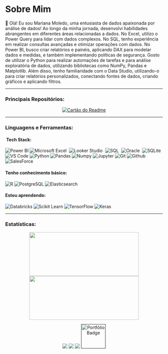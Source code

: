# Sobre Mim

👋 Olá! Eu sou Mariana Moledo, uma entusiasta de dados apaixonada por análise de dados! Ao longo da minha jornada, desenvolvi habilidades abrangentes em diferentes áreas relacionadas a dados. No Excel, utilizo o Power Query para lidar com dados complexos. No SQL, tenho experiência em realizar consultas avançadas e otimizar operações com dados. No Power BI, busco criar relatórios e painéis, aplicando DAX para modelar dados e medidas, e também implementando políticas de segurança. Gosto de utilizar o Python para realizar automações de tarefas e para análise exploratória de dados, utilizando bibliotecas como NumPy, Pandas e Matplotlib. Além disso, tenho familiaridade com o Data Studio, utilizando-o para criar relatórios personalizados, conectando fontes de dados, criando gráficos e aplicando filtros.

---
### **Principais Repositórios:**

<div id="header" align="center">
 
 [![Cartão do Readme](https://github-readme-stats.vercel.app/api/pin/?username=marianamoledo&repo=Portifolio_Power_BI_SQL&title_color=fff&icon_color=f9f9f9&text_color=9f9f9f&bg_color=151515)](https://github.com/marianamoledo/Portifolio_Power_BI_SQL)
</div>

---
### **Linguagens e Ferramentas:**

 #### &nbsp;Tech Stack:
 ![Power BI](https://img.shields.io/badge/-Power%20BI-black?style=flat-square&logo=Power-BI)
 ![Microsoft Excel](https://img.shields.io/badge/Microsoft_Excel-black?style=flat&logo=microsoft-excel&logoColor=white)&nbsp;
 ![Looker Studio](https://img.shields.io/badge/-DataStudio-black?style=flat&logo=GoogleDataStudio)&nbsp;
 ![SQL](https://img.shields.io/badge/-SQLServer-black?style=flat&logo=MicrosoftSQLServer)&nbsp;
 ![Oracle](https://img.shields.io/badge/-Oracle-black?style=flat&logo=Oracle)&nbsp;
 ![SQLite](https://img.shields.io/badge/sqlite-black?style=flat&logo=sqlite&logoColor=white)
 ![VS Code](https://img.shields.io/badge/-VS%20Code-black?style=flat-squareflat-square&logo=visual-studio-code)
 ![Python](https://img.shields.io/badge/-Python-black?style=flat-square&logo=Python)
 ![Pandas](https://img.shields.io/badge/-Pandas-black?style=flat-squareflat-square&logo=Pandas)
 ![Numpy](https://img.shields.io/badge/-Numpy-black?style=flat-squareflat-square&logo=Numpy)
 ![Jupyter](https://img.shields.io/badge/-Jupyter-black?style=flat-squareflat-square&logo=Jupyter)
 ![Git](https://img.shields.io/badge/-Git-black?style=flat-square&logo=Git)
 ![Github](https://img.shields.io/badge/-Github-black?style=flat-squareflat-square&logo=Github)
 ![SalesForce](https://img.shields.io/badge/SalesForce-black?style=flat&logo=salesforce&logoColor=white)
 
 
 #### Tenho conhecimento básico:

 ![R](https://img.shields.io/badge/-R-black?style=flat-square&logo=R)
 ![PostgreSQL](https://img.shields.io/badge/-PostgreSQL-black?style=flat-square&logo=PostgreSQL)
 ![Elasticsearch](https://img.shields.io/badge/Elasticsearch-black?style=flat-square&logo=Elasticsearch)
 
 ####  Estou aprendendo:
 
 ![Databricks](https://img.shields.io/badge/-Databricks-black?style=flat-square&logo=Databricks)
 ![Scikit Learn](https://img.shields.io/badge/-Scikit%20Learn-black?style=flat-square&logo=scikit-learn)
 ![TensorFlow](https://img.shields.io/badge/TensorFlow-black?style=flat&logo=TensorFlow&logoColor=white)
 ![Keras](https://img.shields.io/badge/Keras-black?style=flat&logo=Keras&logoColor=white)

---

### **Estatísticas:**
<div id="header" align="center">

<img width="350px" height="140em" src="https://github-readme-stats.vercel.app/api/top-langs/?username=marianamoledo&hide=html&layout=compact&theme=tokyonight" /></td> <a href="https://github.com/marianamoledo/"> <img width="350px" height="140em" src="https://github-readme-stats.vercel.app/api?username=marianamoledo&show_icons=true&layout=compact&theme=tokyonight&include_commits=true"/>
</a>

<div id="header" align="center">
  <a href="https://www.linkedin.com/in/mariana-moledo-moreira/" target="_blank"><img src="https://img.shields.io/badge/-LinkedIn-%230077B5?style=for-the-badge&logo=linkedin&logoColor=white" target="_blank"></a> 
  <a href = "mailto:marianamoledomoreira@gmail.com"><img src="https://img.shields.io/badge/-Gmail-%23333?style=for-the-badge&logo=gmail&logoColor=white" target="_blank"></a>
   <a href="https://www.instagram.com/marianamoledo" target="_blank"><img src="https://img.shields.io/badge/-Instagram-%23E4405F?style=for-the-badge&logo=instagram&logoColor=white" target="_blank"></a>
   <a href="" target="_blank">
  <img src="https://img.shields.io/badge/-Portfolio-blue?style=flat-square&logo=Portfolio&logoColor=white" alt="Portfólio Badge" width="78">
</a>
